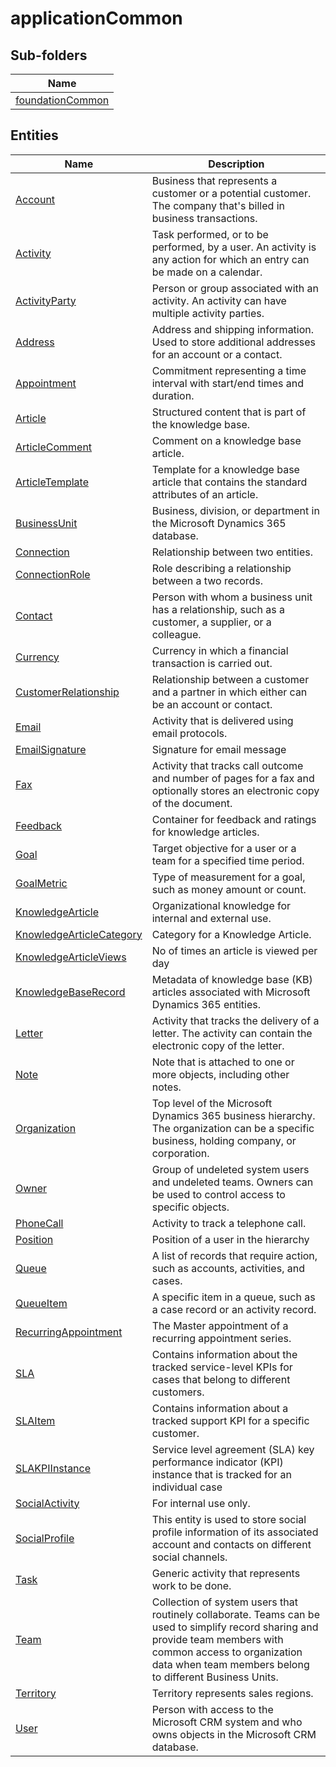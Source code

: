 # applicationCommon


## Sub-folders

|Name|
|---|
|[foundationCommon](https://docs.microsoft.com/en-us/common-data-model/schema/core/applicationcommon/foundationCommon/overview)|




## Entities

|Name|Description|
|---|---|
|[Account](https://docs.microsoft.com/en-us/common-data-model/schema/core/applicationcommon/Account)|Business that represents a customer or a potential customer. The company that's billed in business transactions.  |
|[Activity](https://docs.microsoft.com/en-us/common-data-model/schema/core/applicationcommon/Activity)|Task performed, or to be performed, by a user. An activity is any action for which an entry can be made on a calendar.  |
|[ActivityParty](https://docs.microsoft.com/en-us/common-data-model/schema/core/applicationcommon/ActivityParty)|Person or group associated with an activity. An activity can have multiple activity parties.  |
|[Address](https://docs.microsoft.com/en-us/common-data-model/schema/core/applicationcommon/Address)|Address and shipping information. Used to store additional addresses for an account or a contact.  |
|[Appointment](https://docs.microsoft.com/en-us/common-data-model/schema/core/applicationcommon/Appointment)|Commitment representing a time interval with start/end times and duration.  |
|[Article](https://docs.microsoft.com/en-us/common-data-model/schema/core/applicationcommon/Article)|Structured content that is part of the knowledge base.  |
|[ArticleComment](https://docs.microsoft.com/en-us/common-data-model/schema/core/applicationcommon/ArticleComment)|Comment on a knowledge base article.  |
|[ArticleTemplate](https://docs.microsoft.com/en-us/common-data-model/schema/core/applicationcommon/ArticleTemplate)|Template for a knowledge base article that contains the standard attributes of an article.  |
|[BusinessUnit](https://docs.microsoft.com/en-us/common-data-model/schema/core/applicationcommon/BusinessUnit)|Business, division, or department in the Microsoft Dynamics 365 database.  |
|[Connection](https://docs.microsoft.com/en-us/common-data-model/schema/core/applicationcommon/Connection)|Relationship between two entities.  |
|[ConnectionRole](https://docs.microsoft.com/en-us/common-data-model/schema/core/applicationcommon/ConnectionRole)|Role describing a relationship between a two records.  |
|[Contact](https://docs.microsoft.com/en-us/common-data-model/schema/core/applicationcommon/Contact)|Person with whom a business unit has a relationship, such as a customer, a supplier, or a colleague.  |
|[Currency](https://docs.microsoft.com/en-us/common-data-model/schema/core/applicationcommon/Currency)|Currency in which a financial transaction is carried out.  |
|[CustomerRelationship](https://docs.microsoft.com/en-us/common-data-model/schema/core/applicationcommon/CustomerRelationship)|Relationship between a customer and a partner in which either can be an account or contact.  |
|[Email](https://docs.microsoft.com/en-us/common-data-model/schema/core/applicationcommon/Email)|Activity that is delivered using email protocols.  |
|[EmailSignature](https://docs.microsoft.com/en-us/common-data-model/schema/core/applicationcommon/EmailSignature)|Signature for email message  |
|[Fax](https://docs.microsoft.com/en-us/common-data-model/schema/core/applicationcommon/Fax)|Activity that tracks call outcome and number of pages for a fax and optionally stores an electronic copy of the document.  |
|[Feedback](https://docs.microsoft.com/en-us/common-data-model/schema/core/applicationcommon/Feedback)|Container for feedback and ratings for knowledge articles.  |
|[Goal](https://docs.microsoft.com/en-us/common-data-model/schema/core/applicationcommon/Goal)|Target objective for a user or a team for a specified time period.  |
|[GoalMetric](https://docs.microsoft.com/en-us/common-data-model/schema/core/applicationcommon/GoalMetric)|Type of measurement for a goal, such as money amount or count.  |
|[KnowledgeArticle](https://docs.microsoft.com/en-us/common-data-model/schema/core/applicationcommon/KnowledgeArticle)|Organizational knowledge for internal and external use.  |
|[KnowledgeArticleCategory](https://docs.microsoft.com/en-us/common-data-model/schema/core/applicationcommon/KnowledgeArticleCategory)|Category for a Knowledge Article.  |
|[KnowledgeArticleViews](https://docs.microsoft.com/en-us/common-data-model/schema/core/applicationcommon/KnowledgeArticleViews)|No of times an article is viewed per day  |
|[KnowledgeBaseRecord](https://docs.microsoft.com/en-us/common-data-model/schema/core/applicationcommon/KnowledgeBaseRecord)|Metadata of knowledge base (KB) articles associated with Microsoft Dynamics 365 entities.  |
|[Letter](https://docs.microsoft.com/en-us/common-data-model/schema/core/applicationcommon/Letter)|Activity that tracks the delivery of a letter. The activity can contain the electronic copy of the letter.  |
|[Note](https://docs.microsoft.com/en-us/common-data-model/schema/core/applicationcommon/Note)|Note that is attached to one or more objects, including other notes.  |
|[Organization](https://docs.microsoft.com/en-us/common-data-model/schema/core/applicationcommon/Organization)|Top level of the Microsoft Dynamics 365 business hierarchy. The organization can be a specific business, holding company, or corporation.  |
|[Owner](https://docs.microsoft.com/en-us/common-data-model/schema/core/applicationcommon/Owner)|Group of undeleted system users and undeleted teams. Owners can be used to control access to specific objects.  |
|[PhoneCall](https://docs.microsoft.com/en-us/common-data-model/schema/core/applicationcommon/PhoneCall)|Activity to track a telephone call.  |
|[Position](https://docs.microsoft.com/en-us/common-data-model/schema/core/applicationcommon/Position)|Position of a user in the hierarchy  |
|[Queue](https://docs.microsoft.com/en-us/common-data-model/schema/core/applicationcommon/Queue)|A list of records that require action, such as accounts, activities, and cases.  |
|[QueueItem](https://docs.microsoft.com/en-us/common-data-model/schema/core/applicationcommon/QueueItem)|A specific item in a queue, such as a case record or an activity record.  |
|[RecurringAppointment](https://docs.microsoft.com/en-us/common-data-model/schema/core/applicationcommon/RecurringAppointment)|The Master appointment of a recurring appointment series.  |
|[SLA](https://docs.microsoft.com/en-us/common-data-model/schema/core/applicationcommon/SLA)|Contains information about the tracked service-level KPIs for cases that belong to different customers.  |
|[SLAItem](https://docs.microsoft.com/en-us/common-data-model/schema/core/applicationcommon/SLAItem)|Contains information about a tracked support KPI for a specific customer.  |
|[SLAKPIInstance](https://docs.microsoft.com/en-us/common-data-model/schema/core/applicationcommon/SLAKPIInstance)|Service level agreement (SLA) key performance indicator (KPI) instance that is tracked for an individual case  |
|[SocialActivity](https://docs.microsoft.com/en-us/common-data-model/schema/core/applicationcommon/SocialActivity)|For internal use only.  |
|[SocialProfile](https://docs.microsoft.com/en-us/common-data-model/schema/core/applicationcommon/SocialProfile)|This entity is used to store social profile information of its associated account and contacts on different social channels.  |
|[Task](https://docs.microsoft.com/en-us/common-data-model/schema/core/applicationcommon/Task)|Generic activity that represents work to be done.  |
|[Team](https://docs.microsoft.com/en-us/common-data-model/schema/core/applicationcommon/Team)|Collection of system users that routinely collaborate. Teams can be used to simplify record sharing and provide team members with common access to organization data when team members belong to different Business Units.  |
|[Territory](https://docs.microsoft.com/en-us/common-data-model/schema/core/applicationcommon/Territory)|Territory represents sales regions.  |
|[User](https://docs.microsoft.com/en-us/common-data-model/schema/core/applicationcommon/User)|Person with access to the Microsoft CRM system and who owns objects in the Microsoft CRM database.  |
